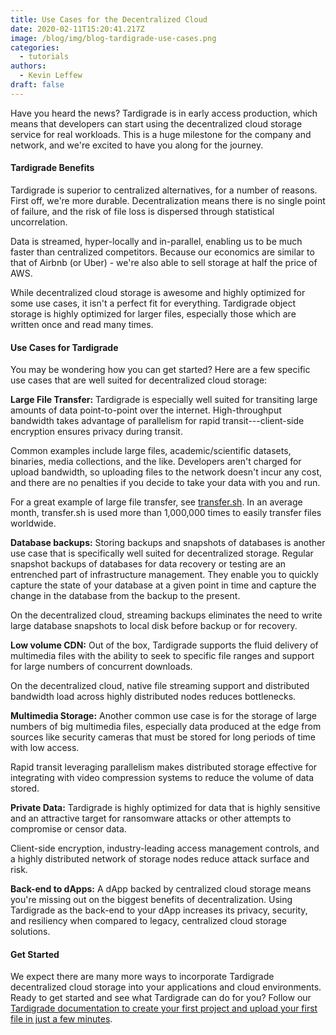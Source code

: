 ```yaml
---
title: Use Cases for the Decentralized Cloud
date: 2020-02-11T15:20:41.217Z
image: /blog/img/blog-tardigrade-use-cases.png
categories:
  - tutorials
authors:
  - Kevin Leffew
draft: false
---
```

Have you heard the news? Tardigrade is in early access production, which means that developers can start using the decentralized cloud storage service for real workloads. This is a huge milestone for the company and network, and we're excited to have you along for the journey.

#### Tardigrade Benefits

Tardigrade is superior to centralized alternatives, for a number of reasons. First off, we're more durable. Decentralization means there is no single point of failure, and the risk of file loss is dispersed through statistical uncorrelation.

Data is streamed, hyper-locally and in-parallel, enabling us to be much faster than centralized competitors. Because our economics are similar to that of Airbnb (or Uber) - we're also able to sell storage at half the price of AWS.

While decentralized cloud storage is awesome and highly optimized for some use cases, it isn't a perfect fit for everything. Tardigrade object storage is highly optimized for larger files, especially those which are written once and read many times.

#### Use Cases for Tardigrade

You may be wondering how you can get started? Here are a few specific use cases that are well suited for decentralized cloud storage:

**Large File Transfer:** Tardigrade is especially well suited for transiting large amounts of data point-to-point over the internet. High-throughput bandwidth takes advantage of parallelism for rapid transit---client-side encryption ensures privacy during transit.

Common examples include large files, academic/scientific datasets, binaries, media collections, and the like. Developers aren't charged for upload bandwidth, so uploading files to the network doesn't incur any cost, and there are no penalties if you decide to take your data with you and run.

For a great example of large file transfer, see [transfer.sh](https://transfer.sh/). In an average month, transfer.sh is used more than 1,000,000 times to easily transfer files worldwide.

**Database backups:** Storing backups and snapshots of databases is another use case that is specifically well suited for decentralized storage. Regular snapshot backups of databases for data recovery or testing are an entrenched part of infrastructure management. They enable you to quickly capture the state of your database at a given point in time and capture the change in the database from the backup to the present.

On the decentralized cloud, streaming backups eliminates the need to write large database snapshots to local disk before backup or for recovery.

**Low volume CDN:** Out of the box, Tardigrade supports the fluid delivery of multimedia files with the ability to seek to specific file ranges and support for large numbers of concurrent downloads.

On the decentralized cloud, native file streaming support and distributed bandwidth load across highly distributed nodes reduces bottlenecks.

**Multimedia Storage:** Another common use case is for the storage of large numbers of big multimedia files, especially data produced at the edge from sources like security cameras that must be stored for long periods of time with low access.

Rapid transit leveraging parallelism makes distributed storage effective for integrating with video compression systems to reduce the volume of data stored.

**Private Data:** Tardigrade is highly optimized for data that is highly sensitive and an attractive target for ransomware attacks or other attempts to compromise or censor data.

Client-side encryption, industry-leading access management controls, and a highly distributed network of storage nodes reduce attack surface and risk.

**Back-end to dApps:** A dApp backed by centralized cloud storage means you're missing out on the biggest benefits of decentralization. Using Tardigrade as the back-end to your dApp increases its privacy, security, and resiliency when compared to legacy, centralized cloud storage solutions.

#### Get Started

We expect there are many more ways to incorporate Tardigrade decentralized cloud storage into your applications and cloud environments. Ready to get started and see what Tardigrade can do for you? Follow our [Tardigrade documentation to create your first project and upload your first file in just a few minutes](https://documentation.tardigrade.io/setup/project).
